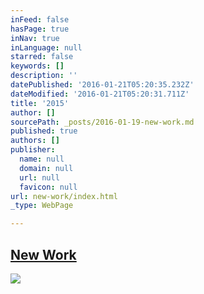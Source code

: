 ```yaml
---
inFeed: false
hasPage: true
inNav: true
inLanguage: null
starred: false
keywords: []
description: ''
datePublished: '2016-01-21T05:20:35.232Z'
dateModified: '2016-01-21T05:20:31.711Z'
title: '2015'
author: []
sourcePath: _posts/2016-01-19-new-work.md
published: true
authors: []
publisher:
  name: null
  domain: null
  url: null
  favicon: null
url: new-work/index.html
_type: WebPage

---
```

## [New Work][0]
![](https://the-grid-user-content.s3-us-west-2.amazonaws.com/2be5ef1c-ca66-43ba-9a71-91d6a175f391.jpg)

[0]: https://www.instagram.com/the.creationist/